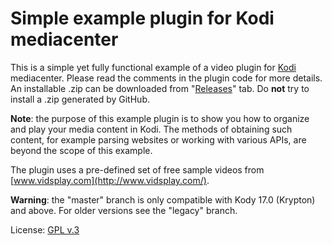 # Simple example plugin for Kodi mediacenter

This is a simple yet fully functional example of a video plugin for [Kodi](http://kodi.tv) mediacenter.
Please read the comments in the plugin code for more details.
An installable .zip can be downloaded from "[Releases](https://github.com/romanvm/plugin.video.example/releases)" tab.
Do **not** try to install a .zip generated by GitHub.

**Note**: the purpose of this example plugin is to show you how to organize and play your media content in Kodi.
The methods of obtaining such content, for example parsing websites or working with various APIs,
are beyond the scope of this example.

The plugin uses a pre-defined set of free sample videos from [www.vidsplay.com](http://www.vidsplay.com/).

**Warning**: the "master" branch is only compatible with Kody 17.0 (Krypton) and above. For older versions see the "legacy" branch.

License: [GPL v.3](http://www.gnu.org/copyleft/gpl.html)